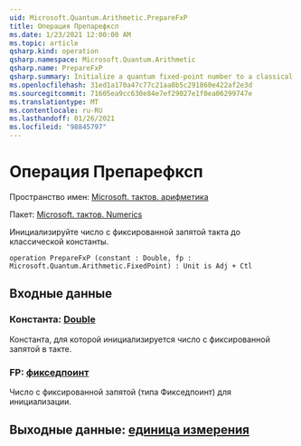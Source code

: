 ```yaml
---
uid: Microsoft.Quantum.Arithmetic.PrepareFxP
title: Операция Препарефксп
ms.date: 1/23/2021 12:00:00 AM
ms.topic: article
qsharp.kind: operation
qsharp.namespace: Microsoft.Quantum.Arithmetic
qsharp.name: PrepareFxP
qsharp.summary: Initialize a quantum fixed-point number to a classical constant.
ms.openlocfilehash: 31ed1a170a47c77c21aa8b5c291860e422af2e3d
ms.sourcegitcommit: 71605ea9cc630e84e7ef29027e1f0ea06299747e
ms.translationtype: MT
ms.contentlocale: ru-RU
ms.lasthandoff: 01/26/2021
ms.locfileid: "98845797"
---
```

# <a name="preparefxp-operation"></a>Операция Препарефксп

Пространство имен: [Microsoft. тактов. арифметика](xref:Microsoft.Quantum.Arithmetic)

Пакет: [Microsoft. тактов. Numerics](https://nuget.org/packages/Microsoft.Quantum.Numerics)


Инициализируйте число с фиксированной запятой такта до классической константы.

```qsharp
operation PrepareFxP (constant : Double, fp : Microsoft.Quantum.Arithmetic.FixedPoint) : Unit is Adj + Ctl
```


## <a name="input"></a>Входные данные

### <a name="constant--double"></a>Константа: [Double](xref:microsoft.quantum.lang-ref.double)

Константа, для которой инициализируется число с фиксированной запятой в такте.


### <a name="fp--fixedpoint"></a>FP: [фикседпоинт](xref:Microsoft.Quantum.Arithmetic.FixedPoint)

Число с фиксированной запятой (типа Фикседпоинт) для инициализации.



## <a name="output--unit"></a>Выходные данные: [единица измерения](xref:microsoft.quantum.lang-ref.unit)

